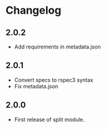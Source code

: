 # Changelog

## 2.0.2

- Add requirements in metadata.json

## 2.0.1

- Convert specs to rspec3 syntax
- Fix metadata.json

## 2.0.0

- First release of split module.
